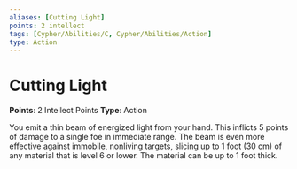 ```yaml
---
aliases: [Cutting Light]
points: 2 intellect
tags: [Cypher/Abilities/C, Cypher/Abilities/Action]
type: Action
---
```


# Cutting Light

**Points**: 2 Intellect Points
**Type**: Action

You emit a thin beam of energized light from your hand. This inflicts 5 points of damage to a single foe in immediate range. The beam is even more effective against immobile, nonliving targets, slicing up to 1 foot (30 cm) of any material that is level 6 or lower. The material can be up to 1 foot thick.
